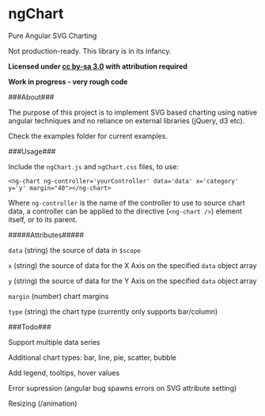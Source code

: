ngChart
==========

Pure Angular SVG Charting

Not production-ready. This library is in its infancy.

**Licensed under [cc by-sa 3.0](http://creativecommons.org/licenses/by-sa/3.0/) with attribution required**

**Work in progress - very rough code**


###About###

The purpose of this project is to implement SVG based charting using native angular techniques and no reliance on external libraries (jQuery, d3 etc).

Check the examples folder for current examples. 

###Usage###

Include the `ngChart.js` and `ngChart.css` files, to use:

```
<ng-chart ng-controller='yourController' data='data' x='category' y='y' margin="40"></ng-chart>  
```

Where `ng-controller` is the name of the controller to use to source chart data, a controller can be applied to the directive (`<ng-chart />`) element itself, or to its parent.


#####Attributes#####

`data` (string) the source of data in `$scope`

`x` (string) the source of data for the X Axis on the specified `data` object array

`y` (string) the source of data for the Y Axis on the specified `data` object array

`margin` (number) chart margins

`type` (string) the chart type (currently only supports bar/column)

###Todo###

Support multiple data series

Additional chart types: bar, line, pie, scatter, bubble

Add legend, tooltips, hover values

Error supression (angular bug spawns errors on SVG attribute setting)

Resizing (/animation)


